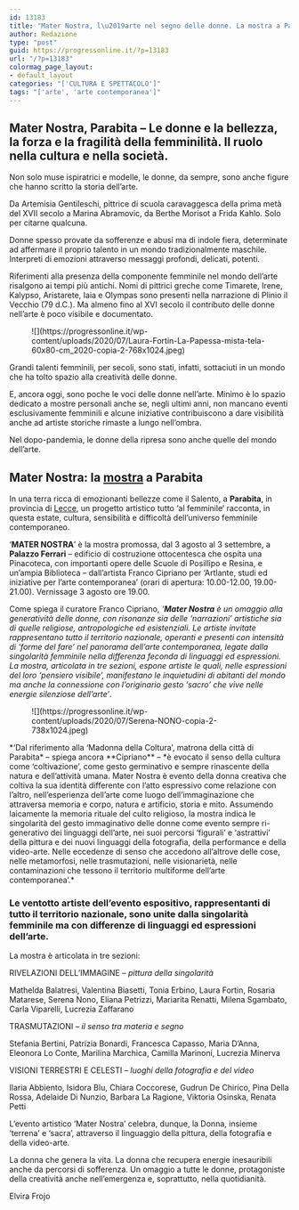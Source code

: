 ```yaml
---
id: 13183
title: "Mater Nostra, l\u2019arte nel segno delle donne. La mostra a Parabita"
author: Redazione
type: "post"
guid: https://progressonline.it/?p=13183
url: "/?p=13183"
colormag_page_layout:
- default_layout
categories: "['CULTURA E SPETTACOLO']"
tags: "['arte', 'arte contemporanea']"
---
```


## Mater Nostra, Parabita – Le donne e la bellezza, la forza e la fragilità della femminilità. Il ruolo nella cultura e nella società.

Non solo muse ispiratrici e modelle, le donne, da sempre, sono anche figure che hanno scritto la storia dell’arte.

Da Artemisia Gentileschi, pittrice di scuola caravaggesca della prima metà del XVII secolo a Marina Abramovic, da Berthe Morisot a Frida Kahlo. Solo per citarne qualcuna.

Donne spesso provate da sofferenze e abusi ma di indole fiera, determinate ad affermare il proprio talento in un mondo tradizionalmente maschile. Interpreti di emozioni attraverso messaggi profondi, delicati, potenti.

Riferimenti alla presenza della componente femminile nel mondo dell’arte risalgono ai tempi più antichi. Nomi di pittrici greche come Timarete, Irene, Kalypso, Aristarete, Iaia e Olympas sono presenti nella narrazione di Plinio il Vecchio (79 d.C.). Ma almeno fino al XVI secolo il contributo delle donne nell’arte è poco visibile e documentato.

<div class="wp-block-image"><figure class="alignleft size-large is-resized">![](https://progressonline.it/wp-content/uploads/2020/07/Laura-Fortin-La-Papessa-mista-tela-60x80-cm_2020-copia-2-768x1024.jpeg)</figure></div>Grandi talenti femminili, per secoli, sono stati, infatti, sottaciuti in un mondo che ha tolto spazio alla creatività delle donne.

E, ancora oggi, sono poche le voci delle donne nell’arte. Minimo è lo spazio dedicato a mostre personali anche se, negli ultimi anni, non mancano eventi esclusivamente femminili e alcune iniziative contribuiscono a dare visibilità anche ad artiste storiche rimaste a lungo nell’ombra.

Nel dopo-pandemia, le donne della ripresa sono anche quelle del mondo dell’arte.

## Mater Nostra: la [mostra](https://www.arte.it/calendario-arte/lecce/mostra-mater-nostra-immagini-materie-e-segni-delle-donne-dell-arte-69803) a Parabita

In una terra ricca di emozionanti bellezze come il Salento, a **Parabita**, in provincia di [Lecce](https://progressonline.it/sognando-la-stella-lintervista-a-solaika-marrocco/), un progetto artistico tutto ‘al femminile’ racconta, in questa estate, cultura, sensibilità e difficoltà dell’universo femminile contemporaneo.

‘**MATER NOSTRA**’ è la mostra promossa, dal 3 agosto al 3 settembre, a **Palazzo Ferrari** – edificio di costruzione ottocentesca che ospita una Pinacoteca, con importanti opere delle Scuole di Posillipo e Resina, e un’ampia Biblioteca – dall’artista Franco Cipriano per ‘Artlante, studi ed iniziative per l’arte contemporanea’ (orari di apertura: 10.00-12.00, 19.00-21.00). Vernissage 3 agosto ore 19.00.

Come spiega il curatore Franco Cipriano, *‘**Mater Nostra** è un omaggio alla generatività delle donne, con risonanze sia delle ‘narrazioni’ artistiche sia di quelle religiose, antropologiche ed esistenziali. Le artiste invitate rappresentano tutto il territorio nazionale, operanti e presenti con intensità di ‘forme del fare’ nel panorama dell’arte contemporanea, legate dalla singolarità femminile nella differenza feconda di linguaggi ed espressioni. La mostra, articolata in tre sezioni, espone artiste le quali, nelle espressioni del loro ‘pensiero visibile’, manifestano le inquietudini di abitanti del mondo ma anche la connessione con l’originario gesto ‘sacro’ che vive nelle energie silenziose dell’arte’*.

<div class="wp-block-image"><figure class="alignright size-large is-resized">![](https://progressonline.it/wp-content/uploads/2020/07/Serena-NONO-copia-2-738x1024.jpeg)</figure></div>*‘Dal riferimento alla ‘Madonna della Coltura’, matrona della città di Parabita* – spiega ancora **Cipriano** – *è evocato il senso della cultura come ‘coltivazione’, come gesto germinativo e sempre rinascente della natura e dell’attività umana. Mater Nostra è evento della donna creativa che coltiva la sua identità differente con l’atto espressivo come relazione con l’altro, nell’esperienza dell’arte come luogo dell’immaginazione che attraversa memoria e corpo, natura e artificio, storia e mito. Assumendo laicamente la memoria rituale del culto religioso, la mostra indica le singolarità del gesto immaginativo delle donne come evento sempre ri-generativo dei linguaggi dell’arte, nei suoi percorsi ‘figurali’ e ‘astrattivi’ della pittura e dei nuovi linguaggi della fotografia, della performance e della video-arte. Nelle eccedenze di senso che accedono all’altrove delle cose, nelle metamorfosi, nelle trasmutazioni, nelle visionarietà, nelle contaminazioni che tessono il territorio multiforme dell’arte contemporanea’.*

### Le ventotto artiste dell’evento espositivo, rappresentanti di tutto il territorio nazionale, sono unite dalla singolarità femminile ma con differenze di linguaggi ed espressioni dell’arte.

La mostra è articolata in tre sezioni:

RIVELAZIONI DELL’IMMAGINE *– pittura della singolarità*

Mathelda Balatresi, Valentina Biasetti, Tonia Erbino, Laura Fortin, Rosaria Matarese, Serena Nono, Eliana Petrizzi, Mariarita Renatti, Milena Sgambato, Carla Viparelli, Lucrezia Zaffarano

TRASMUTAZIONI *– il senso tra materia e segno*

Stefania Bertini, Patrizia Bonardi, Francesca Capasso, Maria D’Anna, Eleonora Lo Conte, Marilina Marchica, Camilla Marinoni, Lucrezia Minerva

VISIONI TERRESTRI E CELESTI *– luoghi della fotografia e del video*

Ilaria Abbiento, Isidora Blu, Chiara Coccorese, Gudrun De Chirico, Pina Della Rossa, Adelaide Di Nunzio, Barbara La Ragione, Viktoria Osinska, Renata Petti

L’evento artistico ‘Mater Nostra’ celebra, dunque, la Donna, insieme ‘terrena’ e ‘sacra’, attraverso il linguaggio della pittura, della fotografia e della video-arte.

La donna che genera la vita. La donna che recupera energie inesauribili anche da percorsi di sofferenza. Un omaggio a tutte le donne, protagoniste della creatività anche nell’emergenza e, soprattutto, nella quotidianità.

Elvira Frojo